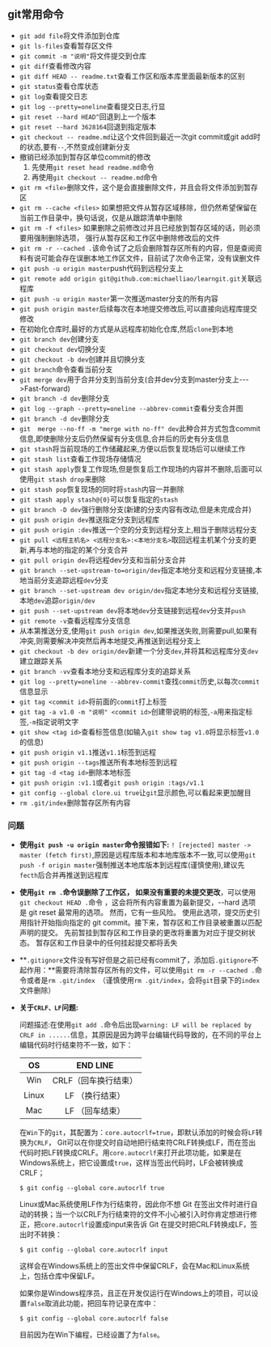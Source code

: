 ## git常用命令

- `git add file`将文件添加到仓库
- `git ls-files`查看暂存区文件
- `git commit -m "说明"`将文件提交到仓库
- `git diff`查看修改内容
- `git diff HEAD -- readme.txt`查看工作区和版本库里面最新版本的区别
- `git status`查看仓库状态
- `git log`查看提交日志
- `git log --pretty=oneline`查看提交日志,行显
- `git reset --hard HEAD^`回退到上一个版本
- `git reset --hard 3628164`回退到指定版本
- `git checkout -- readme.md`让这个文件回到最近一次git commit或git add时的状态,要有`--`,不然变成创建新分支
- 撤销已经添加到暂存区单位commit的修改
    1. 先使用`git reset head readme.md`命令
    2. 再使用`git checkout -- readme.md`命令
- `git rm <file>`删除文件，这个是会直接删除文件，并且会将文件添加到暂存区
- `git rm --cache <files>` 如果想把文件从暂存区域移除，但仍然希望保留在当前工作目录中，换句话说，仅是从跟踪清单中删除
- `git rm -f <files>` 如果删除之前修改过并且已经放到暂存区域的话，则必须要用强制删除选项， 强行从暂存区和工作区中删除修改后的文件 
- `git rm -r --cached .`该命令试了之后会删除暂存区所有的内容，但是查阅资料有说可能会存在误删本地工作区文件，目前试了次命令正常，没有误删文件
- `git push -u origin master`push代码到远程分支上
- `git remote add origin git@github.com:michaelliao/learngit.git`关联远程库
- `git push -u origin master`第一次推送master分支的所有内容
- `git push origin master`后续每次在本地提交修改后,可以直接向远程库提交修改
- 在初始化仓库时,最好的方式是从远程库初始化仓库,然后`clone`到本地
- `git branch dev`创建分支
- `git checkout dev`切换分支
- `git checkout -b dev`创建并且切换分支
- `git branch`命令查看当前分支
- `git merge dev`用于合并分支到当前分支(合并dev分支到master分支上--->Fast-forward)
- `git branch -d dev`删除分支
- `git log --graph --pretty=oneline --abbrev-commit`查看分支合并图
- `git branch -d dev`删除分支
- `git  merge --no-ff -m "merge with no-ff" dev`此种合并方式包含commit信息,即使删除分支后仍然保留有分支信息,合并后的历史有分支信息
- `git stash`将当前现场的工作储藏起来,方便以后恢复现场后可以继续工作
- `git stash list`查看工作现场存储情况
- `git stash apply`恢复工作现场,但是恢复后工作现场的内容并不删除,后面可以使用`git stash drop`来删除
- `git stash pop`恢复现场的同时将`stash`内容一并删除
- `git stash apply stash@{0}`可以恢复指定的`stash`
- `git branch -D dev`强行删除分支(新建的分支内容有改动,但是未完成合并)
- `git push origin dev`推送指定分支到远程库
- `git push origin :dev`推送一个空的分支到远程分支上,相当于删除远程分支
- `git pull <远程主机名> <远程分支名>:<本地分支名>`取回远程主机某个分支的更新,再与本地的指定的某个分支合并
- `git pull origin dev`将远程dev分支和当前分支合并
- `git branch --set-upstream-to=origin/dev`指定本地分支和远程分支链接,本地当前分支追踪远程`dev`分支
- `git branch --set-upstream dev origin/dev`指定本地分支和远程分支链接,本地`dev`追踪`origin/dev`
- `git push --set-upstream dev`将本地`dev`分支链接到远程`dev`分支并`push`
- `git remote -v`查看远程库分支信息
- 从本第推送分支,使用`git push origin dev`,如果推送失败,则需要pull,如果有冲突,则需要解决冲突然后再本地提交,再推送到远程分支上
- `git checkout -b dev origin/dev`新建一个分支`dev`,并将其和远程库分支`dev`建立跟踪关系
- `git branch -vv`查看本地分支和远程库分支的追踪关系
- `git log --pretty=oneline --abbrev-commit`查找`commit`历史,以每次`commit`信息显示
- `git tag <commit id>`将前面的`commit`打上标签
- `git tag -a v1.0 -m "说明" <commit id>`创建带说明的标签,`-a`用来指定标签,`-m`指定说明文字
- `git show <tag id>`查看标签信息(如输入`git show tag v1.0`将显示标签`v1.0`的信息)
- `git push origin v1.1`推送`v1.1`标签到远程
- `git push origin --tags`推送所有本地标签到远程
- `git tag -d <tag id>`删除本地标签
- `git push origin :v1.1`或者`git push origin :tags/v1.1`
- `git config --global clore.ui true`让`git`显示颜色,可以看起来更加醒目
- `rm .git/index`删除暂存区所有内容

### 问题

- **使用`git push -u origin master`命令报错如下:**
    `! [rejected] master -> master (fetch first)`,原因是远程库版本和本地库版本不一致,可以使用`git push -f origin master`强制推送本地库版本到远程库(谨慎使用),建议先`fecth`后合并再推送到远程库
    
- **使用`git rm .`命令误删除了工作区， 如果没有重要的未提交更改**，可以使用`git checkout HEAD .`命令 ，这会将所有内容重置为最新提交，--hard 选项是 git reset 最常用的选项。
    然而，它有一些风险。
    使用此选项，提交历史引用指针开始指向指定的 git commit。接下来，暂存区和工作目录被重置以匹配声明的提交。
    先前暂挂到暂存区和工作目录的更改将重置为对应于提交树状态。
    暂存区和工作目录中的任何挂起提交都将丢失
    
- **`.gitignore`文件没有写好但是之前已经有commit了，添加后`.gitignore`不起作用：**需要将清除暂存区所有的文件，可以使用`git rm -r --cached .`命令或者是`rm .git/index `（谨慎使用`rm .git/index`，会将`git`目录下的`index`文件删除）

- **关于`CRLF、LF`问题:**

    问题描述:在使用`git add .`命令后出现`warning: LF will be replaced by CRLF in ......`信息，其原因是因为跨平台编辑代码导致的，在不同的平台上编辑代码时行结束符不一致，如下：

    |  OS   |       END LINE       |
    | :---: | :------------------: |
    |  Win  | CRLF（回车换行结束） |
    | Linux |   LF （换行结束）    |
    |  Mac  |   LF （回车结束）    |

    在`Win`下的`git`，其配置为：`core.autocrlf=true`，即默认添加的时候会将`LF`转换为`CRLF`， Git可以在你提交时自动地把行结束符CRLF转换成LF，而在签出代码时把LF转换成CRLF。用`core.autocrlf`来打开此项功能，如果是在Windows系统上，把它设置成`true`，这样当签出代码时，LF会被转换成CRLF；
    
    ```text
    $ git config --global core.autocrlf true
    ```
    
     Linux或Mac系统使用LF作为行结束符，因此你不想 Git 在签出文件时进行自动的转换；当一个以CRLF为行结束符的文件不小心被引入时你肯定想进行修正，把`core.autocrlf`设置成input来告诉 Git 在提交时把CRLF转换成LF，签出时不转换： 
    
    ```text
    $ git config --global core.autocrlf input
    ```
    
     这样会在Windows系统上的签出文件中保留CRLF，会在Mac和Linux系统上，包括仓库中保留LF。 
    
     如果你是Windows程序员，且正在开发仅运行在Windows上的项目，可以设置`false`取消此功能，把回车符记录在库中： 
    
    ```text
    $ git config --global core.autocrlf false
    ```
    目前因为在Win下编程，已经设置了为`false`。

